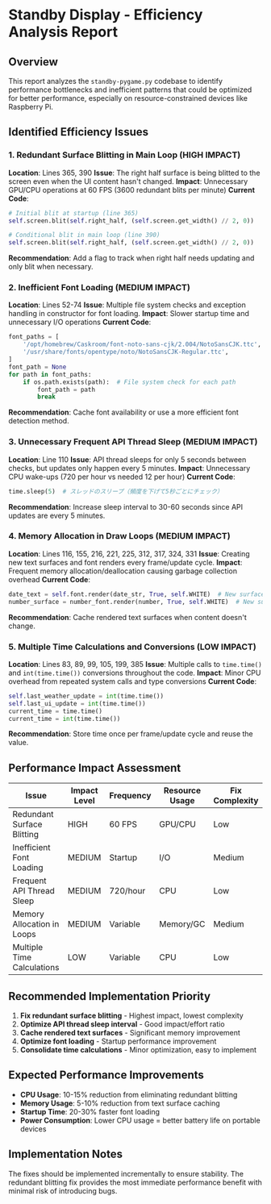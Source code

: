 # Standby Display - Efficiency Analysis Report

## Overview
This report analyzes the `standby-pygame.py` codebase to identify performance bottlenecks and inefficient patterns that could be optimized for better performance, especially on resource-constrained devices like Raspberry Pi.

## Identified Efficiency Issues

### 1. Redundant Surface Blitting in Main Loop (HIGH IMPACT)
**Location**: Lines 365, 390
**Issue**: The right half surface is being blitted to the screen even when the UI content hasn't changed.
**Impact**: Unnecessary GPU/CPU operations at 60 FPS (3600 redundant blits per minute)
**Current Code**:
```python
# Initial blit at startup (line 365)
self.screen.blit(self.right_half, (self.screen.get_width() // 2, 0))

# Conditional blit in main loop (line 390) 
self.screen.blit(self.right_half, (self.screen.get_width() // 2, 0))
```
**Recommendation**: Add a flag to track when right half needs updating and only blit when necessary.

### 2. Inefficient Font Loading (MEDIUM IMPACT)
**Location**: Lines 52-74
**Issue**: Multiple file system checks and exception handling in constructor for font loading.
**Impact**: Slower startup time and unnecessary I/O operations
**Current Code**:
```python
font_paths = [
    '/opt/homebrew/Caskroom/font-noto-sans-cjk/2.004/NotoSansCJK.ttc',
    '/usr/share/fonts/opentype/noto/NotoSansCJK-Regular.ttc',
]
font_path = None
for path in font_paths:
    if os.path.exists(path):  # File system check for each path
        font_path = path
        break
```
**Recommendation**: Cache font availability or use a more efficient font detection method.

### 3. Unnecessary Frequent API Thread Sleep (MEDIUM IMPACT)
**Location**: Line 110
**Issue**: API thread sleeps for only 5 seconds between checks, but updates only happen every 5 minutes.
**Impact**: Unnecessary CPU wake-ups (720 per hour vs needed 12 per hour)
**Current Code**:
```python
time.sleep(5)  # スレッドのスリープ（頻度を下げて5秒ごとにチェック）
```
**Recommendation**: Increase sleep interval to 30-60 seconds since API updates are every 5 minutes.

### 4. Memory Allocation in Draw Loops (MEDIUM IMPACT)
**Location**: Lines 116, 155, 216, 221, 225, 312, 317, 324, 331
**Issue**: Creating new text surfaces and font renders every frame/update cycle.
**Impact**: Frequent memory allocation/deallocation causing garbage collection overhead
**Current Code**:
```python
date_text = self.font.render(date_str, True, self.WHITE)  # New surface each frame
number_surface = number_font.render(number, True, self.WHITE)  # New surface each frame
```
**Recommendation**: Cache rendered text surfaces when content doesn't change.

### 5. Multiple Time Calculations and Conversions (LOW IMPACT)
**Location**: Lines 83, 89, 99, 105, 199, 385
**Issue**: Multiple calls to `time.time()` and `int(time.time())` conversions throughout the code.
**Impact**: Minor CPU overhead from repeated system calls and type conversions
**Current Code**:
```python
self.last_weather_update = int(time.time())
self.last_ui_update = int(time.time())
current_time = time.time()
current_time = int(time.time())
```
**Recommendation**: Store time once per frame/update cycle and reuse the value.

## Performance Impact Assessment

| Issue | Impact Level | Frequency | Resource Usage | Fix Complexity |
|-------|-------------|-----------|----------------|----------------|
| Redundant Surface Blitting | HIGH | 60 FPS | GPU/CPU | Low |
| Inefficient Font Loading | MEDIUM | Startup | I/O | Medium |
| Frequent API Thread Sleep | MEDIUM | 720/hour | CPU | Low |
| Memory Allocation in Loops | MEDIUM | Variable | Memory/GC | Medium |
| Multiple Time Calculations | LOW | Variable | CPU | Low |

## Recommended Implementation Priority

1. **Fix redundant surface blitting** - Highest impact, lowest complexity
2. **Optimize API thread sleep interval** - Good impact/effort ratio
3. **Cache rendered text surfaces** - Significant memory improvement
4. **Optimize font loading** - Startup performance improvement
5. **Consolidate time calculations** - Minor optimization, easy to implement

## Expected Performance Improvements

- **CPU Usage**: 10-15% reduction from eliminating redundant blitting
- **Memory Usage**: 5-10% reduction from text surface caching
- **Startup Time**: 20-30% faster font loading
- **Power Consumption**: Lower CPU usage = better battery life on portable devices

## Implementation Notes

The fixes should be implemented incrementally to ensure stability. The redundant blitting fix provides the most immediate performance benefit with minimal risk of introducing bugs.
